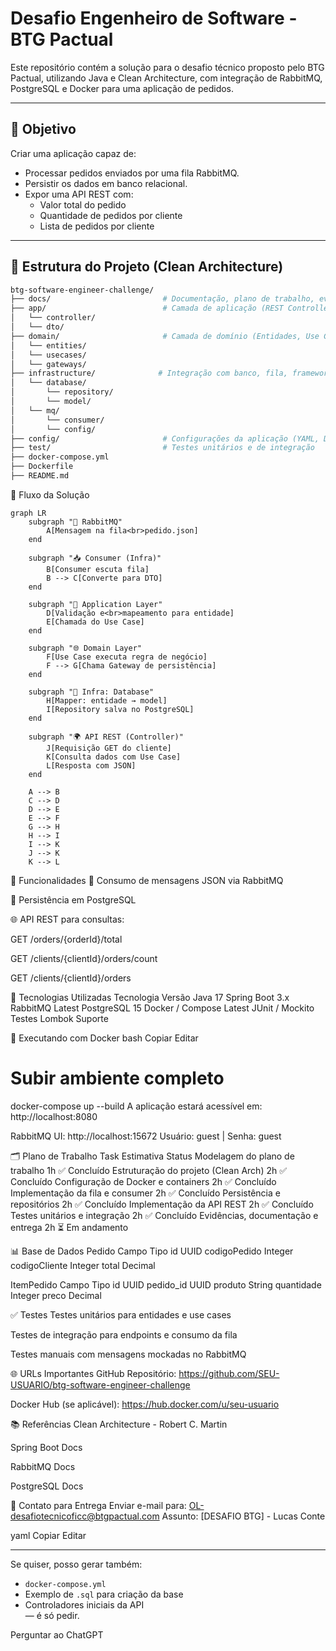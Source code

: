 # Desafio Engenheiro de Software - BTG Pactual

Este repositório contém a solução para o desafio técnico proposto pelo BTG Pactual, utilizando Java e Clean Architecture, com integração de RabbitMQ, PostgreSQL e Docker para uma aplicação de pedidos.

---

## 📌 Objetivo

Criar uma aplicação capaz de:
- Processar pedidos enviados por uma fila RabbitMQ.
- Persistir os dados em banco relacional.
- Expor uma API REST com:
  - Valor total do pedido
  - Quantidade de pedidos por cliente
  - Lista de pedidos por cliente

---

## 📁 Estrutura do Projeto (Clean Architecture)

```bash
btg-software-engineer-challenge/
├── docs/                         # Documentação, plano de trabalho, evidências
├── app/                          # Camada de aplicação (REST Controllers, DTOs)
│   └── controller/
│   └── dto/
├── domain/                       # Camada de domínio (Entidades, Use Cases, Interfaces)
│   └── entities/
│   └── usecases/
│   └── gateways/
├── infrastructure/              # Integração com banco, fila, frameworks
│   └── database/
│       └── repository/
│       └── model/
│   └── mq/
│       └── consumer/
│       └── config/
├── config/                       # Configurações da aplicação (YAML, Docker, etc.)
├── test/                         # Testes unitários e de integração
├── docker-compose.yml
├── Dockerfile
├── README.md
```

🧠 Fluxo da Solução

```mermaid
graph LR
    subgraph "📩 RabbitMQ"
        A[Mensagem na fila<br>pedido.json]
    end

    subgraph "📥 Consumer (Infra)"
        B[Consumer escuta fila]
        B --> C[Converte para DTO]
    end

    subgraph "🧠 Application Layer"
        D[Validação e<br>mapeamento para entidade]
        E[Chamada do Use Case]
    end

    subgraph "🌐 Domain Layer"
        F[Use Case executa regra de negócio]
        F --> G[Chama Gateway de persistência]
    end

    subgraph "💾 Infra: Database"
        H[Mapper: entidade → model]
        I[Repository salva no PostgreSQL]
    end

    subgraph "🌍 API REST (Controller)"
        J[Requisição GET do cliente]
        K[Consulta dados com Use Case]
        L[Resposta com JSON]
    end

    A --> B
    C --> D
    D --> E
    E --> F
    G --> H
    H --> I
    I --> K
    J --> K
    K --> L
```

🧪 Funcionalidades
🔄 Consumo de mensagens JSON via RabbitMQ

💾 Persistência em PostgreSQL

🌐 API REST para consultas:

GET /orders/{orderId}/total

GET /clients/{clientId}/orders/count

GET /clients/{clientId}/orders

🧰 Tecnologias Utilizadas
Tecnologia	Versão
Java	17
Spring Boot	3.x
RabbitMQ	Latest
PostgreSQL	15
Docker / Compose	Latest
JUnit / Mockito	Testes
Lombok	Suporte

🐳 Executando com Docker
bash
Copiar
Editar
# Subir ambiente completo
docker-compose up --build
A aplicação estará acessível em: http://localhost:8080

RabbitMQ UI: http://localhost:15672
Usuário: guest | Senha: guest

🗂️ Plano de Trabalho
Task	Estimativa	Status
Modelagem do plano de trabalho	1h	✅ Concluído
Estruturação do projeto (Clean Arch)	2h	✅ Concluído
Configuração de Docker e containers	2h	✅ Concluído
Implementação da fila e consumer	2h	✅ Concluído
Persistência e repositórios	2h	✅ Concluído
Implementação da API REST	2h	✅ Concluído
Testes unitários e integração	2h	✅ Concluído
Evidências, documentação e entrega	2h	⏳ Em andamento

📊 Base de Dados
Pedido
Campo	Tipo
id	UUID
codigoPedido	Integer
codigoCliente	Integer
total	Decimal

ItemPedido
Campo	Tipo
id	UUID
pedido_id	UUID
produto	String
quantidade	Integer
preco	Decimal

✅ Testes
Testes unitários para entidades e use cases

Testes de integração para endpoints e consumo da fila

Testes manuais com mensagens mockadas no RabbitMQ

🌐 URLs Importantes
GitHub Repositório: https://github.com/SEU-USUARIO/btg-software-engineer-challenge

Docker Hub (se aplicável): https://hub.docker.com/u/seu-usuario

📚 Referências
Clean Architecture - Robert C. Martin

Spring Boot Docs

RabbitMQ Docs

PostgreSQL Docs

📩 Contato para Entrega
Enviar e-mail para:
OL-desafiotecnicoficc@btgpactual.com
Assunto: [DESAFIO BTG] - Lucas Conte

yaml
Copiar
Editar

---

Se quiser, posso gerar também:
- `docker-compose.yml`
- Exemplo de `.sql` para criação da base
- Controladores iniciais da API  
— é só pedir.








Perguntar ao ChatGPT
